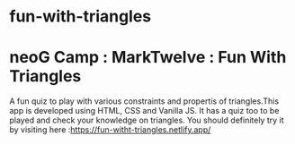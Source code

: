 # fun-with-triangles
# neoG Camp  : MarkTwelve : Fun With Triangles
 A fun quiz to play with various constraints and propertis of triangles.This app is developed using HTML, CSS and Vanilla JS.
 It has a quiz too to be played and check your knowledge on triangles.
 You should definitely try it by visiting  here :https://fun-witht-triangles.netlify.app/
